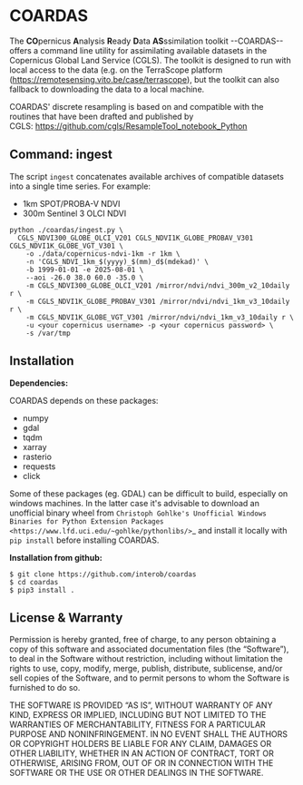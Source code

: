 COARDAS
=======

The **CO**pernicus **A**nalysis **R**eady **D**ata **AS**ssimilation toolkit --COARDAS-- offers a command line utility for assimilating available datasets in the Copernicus Global Land Service (CGLS). The toolkit is designed to run with local access to the data (e.g. on the TerraScope platform (https://remotesensing.vito.be/case/terrascope), but the toolkit can also fallback to downloading the data to a local machine.

COARDAS' discrete resampling is based on and compatible with the routines that have been drafted and published by CGLS: https://github.com/cgls/ResampleTool_notebook_Python

Command: ingest
------
The script `ingest` concatenates available archives of compatible datasets into a single time series. For example:
- 1km SPOT/PROBA-V NDVI
- 300m Sentinel 3 OLCI NDVI

```
python ./coardas/ingest.py \
  CGLS_NDVI300_GLOBE_OLCI_V201 CGLS_NDVI1K_GLOBE_PROBAV_V301 CGLS_NDVI1K_GLOBE_VGT_V301 \
    -o ./data/copernicus-ndvi-1km -r 1km \
    -n 'CGLS_NDVI_1km_$(yyyy)_$(mm)_d$(mdekad)' \
    -b 1999-01-01 -e 2025-08-01 \
    --aoi -26.0 38.0 60.0 -35.0 \
    -m CGLS_NDVI300_GLOBE_OLCI_V201 /mirror/ndvi/ndvi_300m_v2_10daily r \
    -m CGLS_NDVI1K_GLOBE_PROBAV_V301 /mirror/ndvi/ndvi_1km_v3_10daily r \
    -m CGLS_NDVI1K_GLOBE_VGT_V301 /mirror/ndvi/ndvi_1km_v3_10daily r \
    -u <your copernicus username> -p <your copernicus password> \
    -s /var/tmp
```

Installation
------------
**Dependencies:**

COARDAS depends on these packages:

- numpy
- gdal
- tqdm
- xarray
- rasterio
- requests
- click

Some of these packages (eg. GDAL) can be difficult to build, especially on windows machines. In the latter case it's advisable to download an unofficial binary wheel from `Christoph Gohlke's Unofficial Windows Binaries for Python Extension Packages <https://www.lfd.uci.edu/~gohlke/pythonlibs/>`_ and install it locally with ``pip install`` before installing COARDAS.

**Installation from github:**


    $ git clone https://github.com/interob/coardas
    $ cd coardas
    $ pip3 install .

License & Warranty
------------------

Permission is hereby granted, free of charge, to any person obtaining a copy of this software and associated documentation files (the “Software”), to deal in the Software without restriction, including without limitation the rights to use, copy, modify, merge, publish, distribute, sublicense, and/or sell copies of the Software, and to permit persons to whom the Software is furnished to do so.

THE SOFTWARE IS PROVIDED “AS IS”, WITHOUT WARRANTY OF ANY KIND, EXPRESS OR IMPLIED, INCLUDING BUT NOT LIMITED TO THE WARRANTIES OF MERCHANTABILITY, FITNESS FOR A PARTICULAR PURPOSE AND NONINFRINGEMENT. IN NO EVENT SHALL THE AUTHORS OR COPYRIGHT HOLDERS BE LIABLE FOR ANY CLAIM, DAMAGES OR OTHER LIABILITY, WHETHER IN AN ACTION OF CONTRACT, TORT OR OTHERWISE, ARISING FROM, OUT OF OR IN CONNECTION WITH THE SOFTWARE OR THE USE OR OTHER DEALINGS IN THE SOFTWARE.
